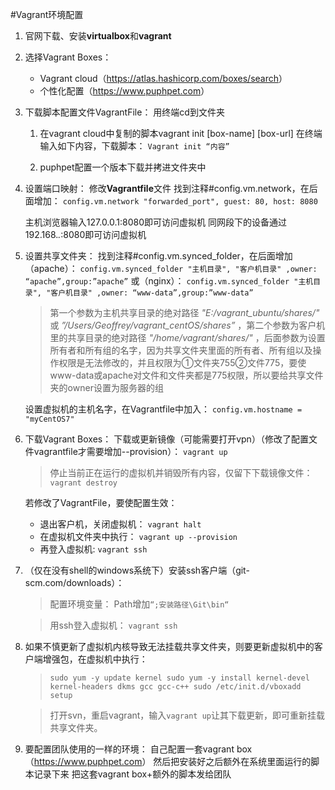 #Vagrant环境配置
1. 官网下载、安装**virtualbox**和**vagrant**

2. 选择Vagrant Boxes：
	- Vagrant cloud（<https://atlas.hashicorp.com/boxes/search>）
	- 个性化配置（<https://www.puphpet.com>）
	
3. 下载脚本配置文件VagrantFile：
	用终端cd到文件夹
	1. 在vagrant cloud中复制的脚本vagrant init [box-name] [box-url] 
		在终端输入如下内容，下载脚本：
		`Vagrant init “内容”`
		
	2. puphpet配置一个版本下载并拷进文件夹中
	
4. 设置端口映射：
	修改**Vagrantfile**文件
	找到注释#config.vm.network，在后面增加：
	`config.vm.network "forwarded_port", guest: 80, host: 8080`
	
	主机浏览器输入127.0.0.1:8080即可访问虚拟机
	同网段下的设备通过192.168.*.*:8080即可访问虚拟机
	
5. 设置共享文件夹：
	找到注释#config.vm.synced_folder，在后面增加（apache）：
	`config.vm.synced_folder "主机目录", "客户机目录" ,owner: “apache”,group:”apache”`
	或（nginx）：
	`config.vm.synced_folder "主机目录", "客户机目录" ,owner: “www-data”,group:”www-data”`
	>第一个参数为主机共享目录的绝对路径 *"E:/vagrant_ubuntu/shares/"* 或 *”/Users/Geoffrey/vagrant_centOS/shares”* ，第二个参数为客户机里的共享目录的绝对路径 *"/home/vagrant/shares/"* ，后面参数为设置所有者和所有组的名字，因为共享文件夹里面的所有者、所有组以及操作权限是无法修改的，并且权限为①文件夹755②文件775，要使www-data或apache对文件和文件夹都是775权限，所以要给共享文件夹的owner设置为服务器的组
	
	设置虚拟机的主机名字，在Vagrantfile中加入：
	`config.vm.hostname = "myCentOS7"`
	
6. 下载Vagrant Boxes：
	下载或更新镜像（可能需要打开vpn）（修改了配置文件vagrantfile才需要增加--provision）：
	`vagrant up`
	
	>停止当前正在运行的虚拟机并销毁所有内容，仅留下下载镜像文件：
	`vagrant destroy`
	
	若修改了VagrantFile，要使配置生效：
	- 退出客户机，关闭虚拟机：
		`vagrant halt`
	- 在虚拟机文件夹中执行：
		`vagrant up --provision`
	- 再登入虚拟机:
		`vagrant ssh`

7. （仅在没有shell的windows系统下）安装ssh客户端（git-scm.com/downloads）：
	>配置环境变量：
	>Path增加`“;安装路径\Git\bin“`
	
	>用ssh登入虚拟机：
	>`vagrant ssh `
	
8. 如果不慎更新了虚拟机内核导致无法挂载共享文件夹，则要更新虚拟机中的客户端增强包，在虚拟机中执行：
	>`sudo yum -y update kernel
	>sudo yum -y install kernel-devel kernel-headers dkms gcc gcc-c++
	>sudo /etc/init.d/vboxadd setup`
	
	>打开svn，重启vagrant，输入`vagrant up`让其下载更新，即可重新挂载共享文件夹。
	
9. 要配置团队使用的一样的环境：
	自己配置一套vagrant box（<https://www.puphpet.com>）
	然后把安装好之后额外在系统里面运行的脚本记录下来
	把这套vagrant box+额外的脚本发给团队